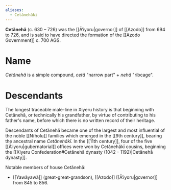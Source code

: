 ```yaml
---
aliases:
  - Cetănehăkī
---
```


**Cetănehă** (c. 630 – 726) was the [[Āʼiyoru|governor]] of [[Azodo]] from 694 to 726, and is said to have directed the formation of the [[Azodo Government]] c. 700 AGS.
# Name
*Cetănehă* is a simple compound, *cetă* "narrow part" + *nehă* "ribcage".
# Descendants
The longest traceable male-line in Xiyeru history is that beginning with Cetănehă, or technically his grandfather, by virtue of contributing to his father's name, before which there is no written record of their heritage.

Descendants of Cetănehă became one of the largest and most influential of the noble [[Nīholu]] families which emerged in the [[9th century]], bearing the ancestral name *Cetănehăkī*. In the [[11th century]], four of the five [[Āʼiyoru|gubernatorial]] offices were won by Cetănehăkī cousins, beginning the [[Xiyeru Confederation#Cetănehă dynasty (1042 - 1192)|Cetănehă dynasty]]. 

Notable members of house Cetănehă:
- [[Yawăyawă]] (great-great-grandson), [[Azodo]] [[Āʼiyoru|governor]] from 845 to 856.